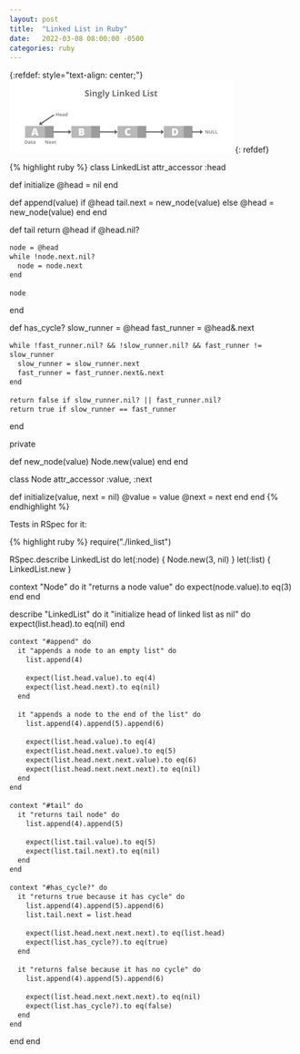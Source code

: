 ```yaml
---
layout: post
title:  "Linked List in Ruby"
date:   2022-03-08 08:00:00 -0500
categories: ruby
---
```


{:refdef: style="text-align: center;"}
![My helpful screenshot](/assets/images/linked_list.png)
{: refdef}

{% highlight ruby %}
class LinkedList
  attr_accessor :head

  def initialize
    @head = nil
  end

  def append(value)
    if @head
      tail.next = new_node(value)
    else
      @head = new_node(value)
    end
  end

  def tail
    return @head if @head.nil?

    node = @head
    while !node.next.nil?
      node = node.next
    end

    node
  end

  def has_cycle?
    slow_runner = @head
    fast_runner = @head&.next

    while !fast_runner.nil? && !slow_runner.nil? && fast_runner != slow_runner
      slow_runner = slow_runner.next
      fast_runner = fast_runner.next&.next
    end

    return false if slow_runner.nil? || fast_runner.nil?
    return true if slow_runner == fast_runner
  end

  private

  def new_node(value)
    Node.new(value)
  end
end

class Node
  attr_accessor :value, :next

  def initialize(value, next = nil)
    @value = value
    @next = next
  end
end
{% endhighlight %}

Tests in RSpec for it:

{% highlight ruby %}
require("./linked_list")

RSpec.describe LinkedList do
  let(:node) { Node.new(3, nil) }
  let(:list) { LinkedList.new }

  context "Node" do
    it "returns a node value" do 
        expect(node.value).to eq(3)
    end
  end

  describe "LinkedList" do
    it "initialize head of linked list as nil" do
        expect(list.head).to eq(nil)
    end

    context "#append" do
      it "appends a node to an empty list" do
        list.append(4)

        expect(list.head.value).to eq(4)
        expect(list.head.next).to eq(nil)
      end

      it "appends a node to the end of the list" do
        list.append(4).append(5).append(6)

        expect(list.head.value).to eq(4)
        expect(list.head.next.value).to eq(5)
        expect(list.head.next.next.value).to eq(6)
        expect(list.head.next.next.next).to eq(nil)
      end
    end

    context "#tail" do
      it "returns tail node" do
        list.append(4).append(5)

        expect(list.tail.value).to eq(5)
        expect(list.tail.next).to eq(nil)
      end
    end

    context "#has_cycle?" do
      it "returns true because it has cycle" do
        list.append(4).append(5).append(6)
        list.tail.next = list.head

        expect(list.head.next.next.next).to eq(list.head)
        expect(list.has_cycle?).to eq(true)
      end

      it "returns false because it has no cycle" do
        list.append(4).append(5).append(6)

        expect(list.head.next.next.next).to eq(nil)
        expect(list.has_cycle?).to eq(false)
      end
    end
  end
end
